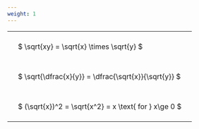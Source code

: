 ```yaml
---
weight: 1
---
```


<style type="text/css">
#T_40968 th.col_heading {
  text-align: left;
  font-size: 1em;
}
#T_40968 td {
  text-align: left;
  font-size: 1em;
  padding: 1.5em;
}
</style>
<table id="T_40968">
  <thead>
  </thead>
  <tbody>
    <tr>
      <td id="T_40968_row0_col0" class="data row0 col0" >$ \sqrt{xy} = \sqrt{x} \times \sqrt{y} $</td>
    </tr>
    <tr>
      <td id="T_40968_row1_col0" class="data row1 col0" >$ \sqrt{\dfrac{x}{y}} = \dfrac{\sqrt{x}}{\sqrt{y}} $</td>
    </tr>
    <tr>
      <td id="T_40968_row2_col0" class="data row2 col0" >$ (\sqrt{x})^2 = \sqrt{x^2} = x \text{ for } x\ge 0 $</td>
    </tr>
  </tbody>
</table>
